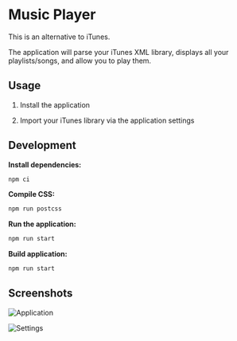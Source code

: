 # Music Player

This is an alternative to iTunes.

The application will parse your iTunes XML library, displays all your playlists/songs, and allow you to play them.

## Usage

1. Install the application

2. Import your iTunes library via the application settings

## Development

**Install dependencies:**
```bash
npm ci
```

**Compile CSS:**
```bash
npm run postcss
```

**Run the application:**
```bash
npm run start
```

**Build application:**
```bash
npm run start
```

## Screenshots

![Application](https://i.imgur.com/9eMi003.png)

![Settings](https://i.imgur.com/qFN1kMk.png)
